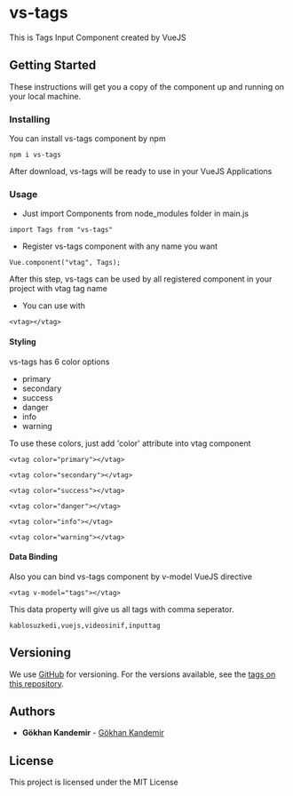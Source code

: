 # vs-tags

This is Tags Input Component created by VueJS

## Getting Started

These instructions will get you a copy of the component up and running on your local machine.

### Installing

You can install vs-tags component by npm

```
npm i vs-tags
```

After download, vs-tags will be ready to use in your VueJS Applications

### Usage

* Just import Components from node_modules folder in main.js

```
import Tags from "vs-tags"
```

* Register vs-tags component with any name you want

```
Vue.component("vtag", Tags);
```

After this step, vs-tags can be used by all registered component in your project with vtag tag name 

* You can use with <vtag></vtag>

```
<vtag></vtag>
```

#### Styling

vs-tags has 6 color options

* primary
* secondary
* success
* danger
* info
* warning

To use these colors, just add 'color' attribute into vtag component

```
<vtag color="primary"></vtag>
```

```
<vtag color="secondary"></vtag>
```

```
<vtag color="success"></vtag>
```

```
<vtag color="danger"></vtag>
```

```
<vtag color="info"></vtag>
```

```
<vtag color="warning"></vtag>
```

#### Data Binding

Also you can bind vs-tags component by v-model VueJS directive

```
<vtag v-model="tags"></vtag>
```

This data property will give us all tags with comma seperator.

```
kablosuzkedi,vuejs,videosinif,inputtag
```

## Versioning

We use [GitHub](https://github.com/gkandemi/vue-tag) for versioning. For the versions available, see the [tags on this repository](https://github.com/gkandemi/vue-tag/tags). 

## Authors

* **Gökhan Kandemir** - [Gökhan Kandemir](https://github.com/gkandemi)

## License

This project is licensed under the MIT License

